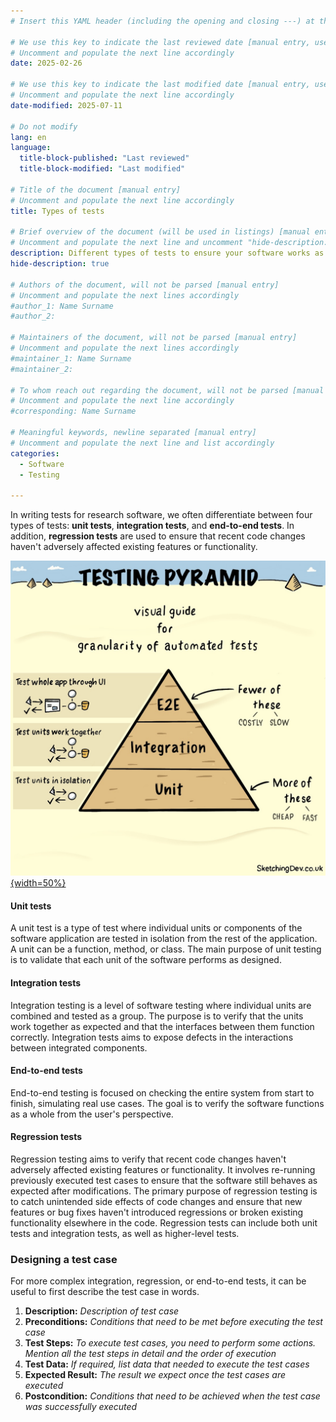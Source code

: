 ```yaml
---
# Insert this YAML header (including the opening and closing ---) at the beginning of the document and fill it out accordingly

# We use this key to indicate the last reviewed date [manual entry, use YYYY-MM-DD]
# Uncomment and populate the next line accordingly
date: 2025-02-26

# We use this key to indicate the last modified date [manual entry, use YYYY-MM-DD]
# Uncomment and populate the next line accordingly
date-modified: 2025-07-11

# Do not modify
lang: en
language: 
  title-block-published: "Last reviewed"
  title-block-modified: "Last modified"

# Title of the document [manual entry]
# Uncomment and populate the next line accordingly
title: Types of tests

# Brief overview of the document (will be used in listings) [manual entry]
# Uncomment and populate the next line and uncomment "hide-description: true".
description: Different types of tests to ensure your software works as expected.
hide-description: true

# Authors of the document, will not be parsed [manual entry]
# Uncomment and populate the next lines accordingly
#author_1: Name Surname
#author_2:

# Maintainers of the document, will not be parsed [manual entry]
# Uncomment and populate the next lines accordingly
#maintainer_1: Name Surname
#maintainer_2:

# To whom reach out regarding the document, will not be parsed [manual entry]
# Uncomment and populate the next line accordingly
#corresponding: Name Surname

# Meaningful keywords, newline separated [manual entry]
# Uncomment and populate the next line and list accordingly
categories: 
  - Software
  - Testing

---
```


In writing tests for research software, we often differentiate between four types of tests: **unit tests**, **integration tests**, and **end-to-end tests**. In addition, **regression tests** are used to ensure that recent code changes haven't adversely affected existing features or functionality. 

[![Testing pyramid © 2023 SketchingDev](/docs/img/testing-pyramid.jpg){width=50%}](https://sketchingdev.co.uk/sketchnotes/testing-pyramid.html)

#### **Unit tests**
A unit test is a type of test where individual units or components of the software application are tested in isolation from the rest of the application. A unit can be a function, method, or class. The main purpose of unit testing is to validate that each unit of the software performs as designed.

#### **Integration tests**
Integration testing is a level of software testing where individual units are combined and tested as a group. The purpose is to verify that the units work together as expected and that the interfaces between them function correctly. Integration tests aims to expose defects in the interactions between integrated components.

#### **End-to-end tests**
End-to-end testing is focused on checking the entire system from start to finish, simulating real use cases. The goal is to verify the software functions as a whole from the user's perspective.

#### **Regression tests**
Regression testing aims to verify that recent code changes haven't adversely affected existing features or functionality. It involves re-running previously executed test cases to ensure that the software still behaves as expected after modifications. The primary purpose of regression testing is to catch unintended side effects of code changes and ensure that new features or bug fixes haven't introduced regressions or broken existing functionality elsewhere in the code. Regression tests can include both unit tests and integration tests, as well as higher-level tests.

### Designing a test case 
For more complex integration, regression, or end-to-end tests, it can be useful to first describe the test case in words.

1. **Description:** _Description of test case_
1. **Preconditions:** _Conditions that need to be met before executing the test case_
1. **Test Steps:** _To execute test cases, you need to perform some actions. Mention all the test steps in detail and the order of execution_
1. **Test Data:** _If required, list data that needed to execute the test cases_
1. **Expected Result:** _The result we expect once the test cases are executed_
1. **Postcondition:** _Conditions that need to be achieved when the test case was successfully executed_